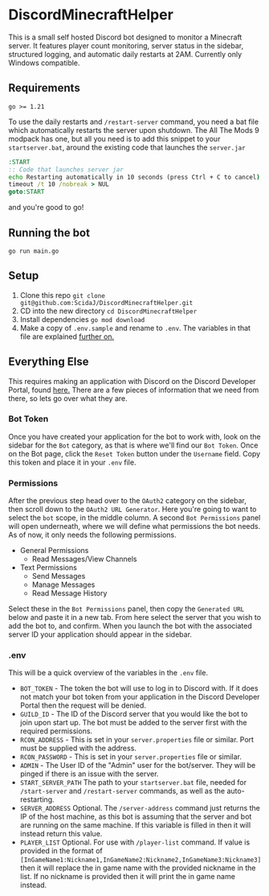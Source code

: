 # DiscordMinecraftHelper

This is a small self hosted Discord bot designed to monitor a Minecraft server. It features player count monitoring, server status in the sidebar, structured logging, and automatic daily restarts at 2AM. Currently only Windows compatible.

## Requirements

`go >= 1.21`

To use the daily restarts and `/restart-server` command, you need a bat file which automatically restarts the server upon shutdown. The All The Mods 9 modpack has one, but all you need is to add this snippet to your `startserver.bat`, around the existing code that launches the `server.jar`

```bat
:START
:: Code that launches server jar
echo Restarting automatically in 10 seconds (press Ctrl + C to cancel)
timeout /t 10 /nobreak > NUL
goto:START
```
and you're good to go!

## Running the bot

```go run main.go```

## Setup

1. Clone this repo ```git clone git@github.com:ScidaJ/DiscordMinecraftHelper.git```
2. CD into the new directory ```cd DiscordMinecraftHelper```
3. Install dependencies ```go mod download```
4. Make a copy of `.env.sample` and rename to `.env`. The variables in that file are explained [further on.](#.env)

## Everything Else

This requires making an application with Discord on the Discord Developer Portal, found [here.](https://discord.com/developers/applications) There are a few pieces of information that we need from there, so lets go over what they are.

### Bot Token

Once you have created your application for the bot to work with, look on the sidebar for the `Bot` category, as that is where we'll find our `Bot Token`. Once on the Bot page, click the `Reset Token` button under the `Username` field. Copy this token and place it in your `.env` file.

### Permissions

After the previous step head over to the `OAuth2` category on the sidebar, then scroll down to the `OAuth2 URL Generator`. Here you're going to want to select the `bot` scope, in the middle column. A second `Bot Permissions` panel will open underneath, where we will define what permissions the bot needs. As of now, it only needs the following permissions.

* General Permissions
  * Read Messages/View Channels
* Text Permissions
  * Send Messages
  * Manage Messages
  * Read Message History

Select these in the `Bot Permissions` panel, then copy the `Generated URL` below and paste it in a new tab. From here select the server that you wish to add the bot to, and confirm. When you launch the bot with the associated server ID your application should appear in the sidebar.

<a id=".env"></a>
### .env

This will be a quick overview of the variables in the `.env` file.

* `BOT_TOKEN` - The token the bot will use to log in to Discord with. If it does not match your bot token from your application in the Discord Developer Portal then the request will be denied.
* `GUILD_ID` - The ID of the Discord server that you would like the bot to join upon start up. The bot must be added to the server first with the required permissions.
* `RCON_ADDRESS` - This is set in your `server.properties` file or similar. Port must be supplied with the address.
* `RCON_PASSWORD` - This is set in your `server.properties` file or similar.
* `ADMIN` - The User ID of the "Admin" user for the bot/server. They will be pinged if there is an issue with the server.
* `START_SERVER_PATH` The path to your `startserver.bat` file, needed for `/start-server` and `/restart-server` commands, as well as the auto-restarting.
* `SERVER_ADDRESS` Optional. The `/server-address` command just returns the IP of the host machine, as this bot is assuming that the server and bot are running on the same machine. If this variable is filled in then it will instead return this value.
* `PLAYER_LIST` Optional. For use with `/player-list` command. If value is provided in the format of `[InGameName1:Nickname1,InGameName2:Nickname2,InGameName3:Nickname3]` then it will replace the in game name with the provided nickname in the list. If no nickname is provided then it will print the in game name instead.
